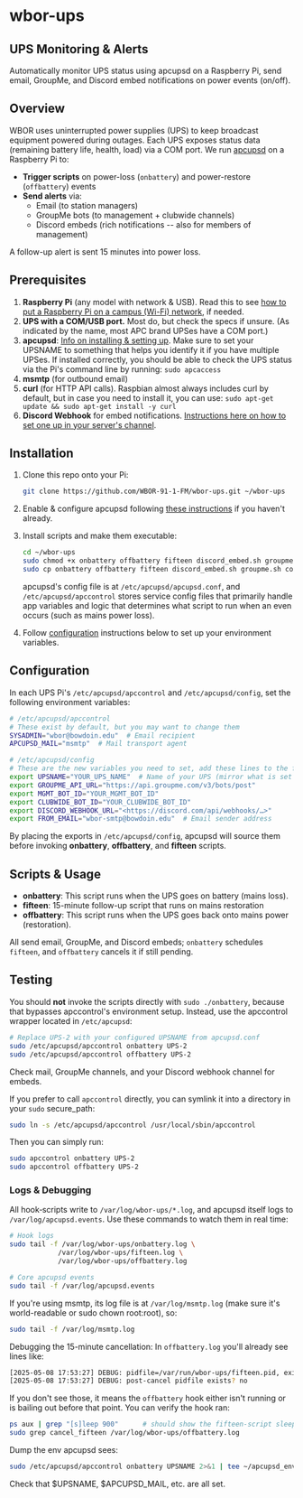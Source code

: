# wbor-ups

## UPS Monitoring & Alerts

Automatically monitor UPS status using apcupsd on a Raspberry Pi, send email, GroupMe, and Discord embed notifications on power events (on/off).

## Overview

WBOR uses uninterrupted power supplies (UPS) to keep broadcast equipment powered during outages. Each UPS exposes status data (remaining battery life, health, load) via a COM port. We run [apcupsd](https://www.apcupsd.org/) on a Raspberry Pi to:

- **Trigger scripts** on power-loss (`onbattery`) and power-restore (`offbattery`) events  
- **Send alerts** via:
  - Email (to station managers)  
  - GroupMe bots (to management + clubwide channels)  
  - Discord embeds (rich notifications -- also for members of management)

A follow-up alert is sent 15 minutes into power loss.

## Prerequisites

1. **Raspberry Pi** (any model with network & USB). Read this to see [how to put a Raspberry Pi on a campus (Wi-Fi) network](https://gist.github.com/mdrxy/ddb2ad2b958e5a3266d7cc05cf93c3e3), if needed.
2. **UPS with a COM/USB port.** Most do, but check the specs if unsure. (As indicated by the name, most APC brand UPSes have a COM port.)
3. **apcupsd**: [Info on installing & setting up](https://gist.github.com/mdrxy/462be21338a454c659b54d274fdc4456). Make sure to set your UPSNAME to something that helps you identify it if you have multiple UPSes. If installed correctly, you should be able to check the UPS status via the Pi's command line by running: `sudo apcaccess`
4. **msmtp** (for outbound email)
5. **curl** (for HTTP API calls). Raspbian almost always includes curl by default, but in case you need to install it, you can use: `sudo apt-get update && sudo apt-get install -y curl`
6. **Discord Webhook** for embed notifications. [Instructions here on how to set one up in your server's channel](https://support.discord.com/hc/en-us/articles/228383668-Intro-to-Webhooks).

## Installation

1. Clone this repo onto your Pi:

    ```sh
    git clone https://github.com/WBOR-91-1-FM/wbor-ups.git ~/wbor-ups
    ```

2. Enable & configure apcupsd following [these instructions](https://gist.github.com/mdrxy/462be21338a454c659b54d274fdc4456) if you haven't already.

3. Install scripts and make them executable:

    ```sh
    cd ~/wbor-ups
    sudo chmod +x onbattery offbattery fifteen discord_embed.sh groupme.sh common.sh
    sudo cp onbattery offbattery fifteen discord_embed.sh groupme.sh common.sh /etc/apcupsd/
    ```

    apcupsd's config file is at `/etc/apcupsd/apcupsd.conf`, and `/etc/apcupsd/apccontrol` stores service config files that primarily handle app variables and logic that determines what script to run when an even occurs (such as mains power loss).

4. Follow [configuration](#configuration) instructions below to set up your environment variables.

## Configuration

In each UPS Pi's `/etc/apcupsd/apccontrol` and `/etc/apcupsd/config`, set the following environment variables:

  ```sh
  # /etc/apcupsd/apccontrol
  # These exist by default, but you may want to change them
  SYSADMIN="wbor@bowdoin.edu"  # Email recipient
  APCUPSD_MAIL="msmtp"  # Mail transport agent

  # /etc/apcupsd/config
  # These are the new variables you need to set, add these lines to the file
  export UPSNAME="YOUR_UPS_NAME"  # Name of your UPS (mirror what is set in apcupsd.conf)
  export GROUPME_API_URL="https://api.groupme.com/v3/bots/post"
  export MGMT_BOT_ID="YOUR_MGMT_BOT_ID"
  export CLUBWIDE_BOT_ID="YOUR_CLUBWIDE_BOT_ID"
  export DISCORD_WEBHOOK_URL="<https://discord.com/api/webhooks/…>"
  export FROM_EMAIL="wbor-smtp@bowdoin.edu"  # Email sender address
  ```

By placing the exports in `/etc/apcupsd/config`, apcupsd will source them before invoking **onbattery**, **offbattery**, and **fifteen** scripts.

## Scripts & Usage

- **onbattery**: This script runs when the UPS goes on battery (mains loss).
- **fifteen**: 15-minute follow-up script that runs on mains restoration
- **offbattery**: This script runs when the UPS goes back onto mains power (restoration).

All send email, GroupMe, and Discord embeds; `onbattery` schedules `fifteen`, and `offbattery` cancels it if still pending.

## Testing

You should **not** invoke the scripts directly with `sudo ./onbattery`, because that bypasses apccontrol's environment setup. Instead, use the apccontrol wrapper located in `/etc/apcupsd`:

  ```sh
  # Replace UPS-2 with your configured UPSNAME from apcupsd.conf
  sudo /etc/apcupsd/apccontrol onbattery UPS-2
  sudo /etc/apcupsd/apccontrol offbattery UPS-2
  ```

Check mail, GroupMe channels, and your Discord webhook channel for embeds.

If you prefer to call `apccontrol` directly, you can symlink it into a directory in your `sudo` secure_path:

```sh
sudo ln -s /etc/apcupsd/apccontrol /usr/local/sbin/apccontrol
```

Then you can simply run:

```sh
sudo apccontrol onbattery UPS-2
sudo apccontrol offbattery UPS-2
```

### Logs & Debugging

All hook‐scripts write to `/var/log/wbor-ups/*.log`, and apcupsd itself logs to `/var/log/apcupsd.events`. Use these commands to watch them in real time:

```sh
# Hook logs
sudo tail -f /var/log/wbor-ups/onbattery.log \
            /var/log/wbor-ups/fifteen.log \
            /var/log/wbor-ups/offbattery.log

# Core apcupsd events
sudo tail -f /var/log/apcupsd.events
```

If you're using msmtp, its log file is at `/var/log/msmtp.log` (make sure it's world-readable or sudo chown root:root), so:

```sh
sudo tail -f /var/log/msmtp.log
```

Debugging the 15-minute cancellation: In `offbattery.log` you'll already see lines like:

```sh
[2025-05-08 17:53:27] DEBUG: pidfile=/var/run/wbor-ups/fifteen.pid, exists? yes
[2025-05-08 17:53:27] DEBUG: post-cancel pidfile exists? no
```

If you don't see those, it means the `offbattery` hook either isn't running or is bailing out before that point. You can verify the hook ran:

```sh
ps aux | grep "[s]leep 900"      # should show the fifteen‐script sleeper
sudo grep cancel_fifteen /var/log/wbor-ups/offbattery.log
```

Dump the env apcupsd sees:

```sh
sudo /etc/apcupsd/apccontrol onbattery UPSNAME 2>&1 | tee ~/apcupsd_env_dump.txt
```

Check that $UPSNAME, $APCUPSD_MAIL, etc. are all set.

